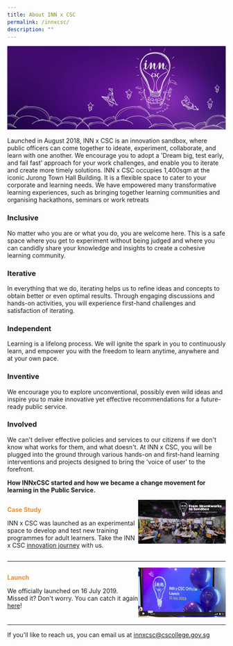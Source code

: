 ```yaml
---
title: About INN x CSC
permalink: /innxcsc/
description: ""
---
```

<style>
	
.paragraph-header {
	color:#9F2943 !important;
	font-weight: bold;
	
	}

.paragraph-group2 {
	font-weight: bold;
	color: #F68B1F;
	}
	
.grid-container {
		display: grid;
		grid-template-columns: 60% 40%;
		margin-top: 1em;
		margin-bottom: 1em;
	}

</style>

<img src="/images/What%20We%20Do/innxcsc_opt2.jpg">


<p>
	Launched in August 2018, INN x CSC is an innovation sandbox, where public officers can come together to ideate, experiment, collaborate, and learn with one another. We encourage you to adopt a 'Dream big, test early, and fail fast' approach for your work challenges, and enable you to iterate and create more timely solutions. INN x CSC occupies 1,400sqm at the iconic Jurong Town Hall Building. It is a flexible space to cater to your corporate and learning needs. We have empowered many transformative learning experiences, such as bringing together learning communities and organising hackathons, seminars or work retreats
</p>


<h3>Inclusive</h3>
<p>No matter who you are or what you do, you are welcome here. This is a safe space where you get to experiment without being judged and where you can candidly share your knowledge and insights to create a cohesive learning community.</p>
<h3>Iterative</h3>
<p>In everything that we do, iterating helps us to refine ideas and concepts to obtain better or even optimal results. Through engaging discussions and hands-on activities, you will experience first-hand challenges and satisfaction of iterating.</p>
<h3>Independent</h3>
<p>Learning is a lifelong process. We will ignite the spark in you to continuously learn, and empower you with the freedom to learn anytime, anywhere and at your own pace.</p>
<h3>Inventive</h3>
<p>We encourage you to explore unconventional, possibly even wild ideas and inspire you to make innovative yet effective recommendations for a future-ready public service.</p>
<h3>Involved</h3>
<p>We can't deliver effective policies and services to our citizens if we don't know what works for them, and what doesn't. At INN x CSC, you will be plugged into the ground through various hands-on and first-hand learning interventions and projects designed to bring the 'voice of user' to the forefront.</p>


<p><b>How INNxCSC started and how we became a change movement for learning in the Public Service.</b></p>
<div class="grid-container">
	<div>
		<p class="paragraph-group2">Case Study</p>
		<p>INN x CSC was launched as an experimental space to develop and test new training programmes for adult learners. Take the INN x CSC <a href="https://rise.articulate.com/share/KzT7G2JLI3lZx9T4e3KB5mAamvt9Beem#/">innovation journey</a> with us.</p>
	
</div>
	<div><img src="/images/carousel_knowledge_02_inn.jpg"></div>
</div>
<hr>
<div class="grid-container">
	<div>
		<p class="paragraph-group2">Launch</p>
		<p>We officially launched on 16 July 2019. Missed it? Don't worry. You can catch it again <a href="https://vimeo.com/363495474/7cced1db10">here</a>!</p>
	</div>
	<div><img src="/images/innxcsc-launch.jpg"></div>



</div>
<hr>
<p>If you'll like to reach us, you can email us at <a href="mailto:innxcsc@cscollege.gov.sg">innxcsc@cscollege.gov.sg</a></p>